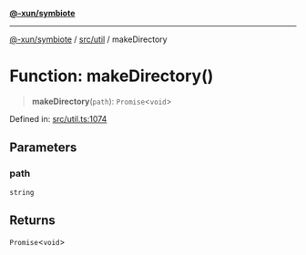 [**@-xun/symbiote**](../../../README.md)

***

[@-xun/symbiote](../../../README.md) / [src/util](../README.md) / makeDirectory

# Function: makeDirectory()

> **makeDirectory**(`path`): `Promise`\<`void`\>

Defined in: [src/util.ts:1074](https://github.com/Xunnamius/symbiote/blob/3044ba2654d63523648bf35278fa1c752d878990/src/util.ts#L1074)

## Parameters

### path

`string`

## Returns

`Promise`\<`void`\>
